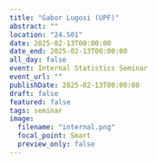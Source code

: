 ```yaml
---
title: "Gabor Lugosi (UPF)"
abstract: ""
location: "24.S01"
date: 2025-02-13T00:00:00
date_end: 2025-02-13T00:00:00
all_day: false
event: Internal Statistics Seminar
event_url: ""
publishDate: 2025-02-13T00:00:00
draft: false
featured: false
tags: seminar
image:
  filename: "internal.png"
  focal_point: Smart
  preview_only: false
---
```

